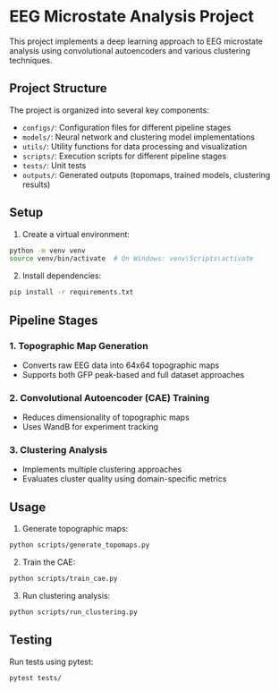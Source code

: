 # EEG Microstate Analysis Project

This project implements a deep learning approach to EEG microstate analysis using convolutional autoencoders and various clustering techniques.

## Project Structure

The project is organized into several key components:
- `configs/`: Configuration files for different pipeline stages
- `models/`: Neural network and clustering model implementations
- `utils/`: Utility functions for data processing and visualization
- `scripts/`: Execution scripts for different pipeline stages
- `tests/`: Unit tests
- `outputs/`: Generated outputs (topomaps, trained models, clustering results)

## Setup

1. Create a virtual environment:
```bash
python -m venv venv
source venv/bin/activate  # On Windows: venv\Scripts\activate
```

2. Install dependencies:
```bash
pip install -r requirements.txt
```

## Pipeline Stages

### 1. Topographic Map Generation
- Converts raw EEG data into 64x64 topographic maps
- Supports both GFP peak-based and full dataset approaches

### 2. Convolutional Autoencoder (CAE) Training
- Reduces dimensionality of topographic maps
- Uses WandB for experiment tracking

### 3. Clustering Analysis
- Implements multiple clustering approaches
- Evaluates cluster quality using domain-specific metrics

## Usage

1. Generate topographic maps:
```bash
python scripts/generate_topomaps.py
```

2. Train the CAE:
```bash
python scripts/train_cae.py
```

3. Run clustering analysis:
```bash
python scripts/run_clustering.py
```

## Testing

Run tests using pytest:
```bash
pytest tests/
``` 